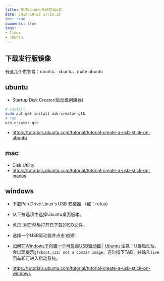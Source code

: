 ```yaml
---
title: 制作ubuntu系统启动u盘
date: 2016-10-26 17:16:15
toc: true
comments: true
tags:
- linux
- ubuntu
---
```


## 下载发行版镜像
有这几个供参考：ubuntu、xbuntu、mate ubuntu

## ubuntu
- Startup Disk Creator(启动盘创建器)
```sh
# install
sudo apt-get install usb-creator-gtk
# run
usb-creator-gtk
```
- https://tutorials.ubuntu.com/tutorial/tutorial-create-a-usb-stick-on-ubuntu

## mac
- Disk Utility 
- https://tutorials.ubuntu.com/tutorial/tutorial-create-a-usb-stick-on-macos

## windows
- 下载Pen Drive Linux's USB 安装器 （或：rufus）
- 从下拉选项中选择Ubuntu桌面版本。
- 点击‘浏览’然后打开已下载的ISO文件。
- 选择一个USB驱动器并点击‘创建’.

- [如何在Windows下创建一个可启动USB驱动器 | Ubuntu](http://www.ubuntu.org.cn/download/desktop/create-a-usb-stick-on-windows)
注意：U盘启动后，会出现提示`gfxboot.c32: not a com32r image`，这时按下TAB，并输入`live`回车即可进入启动系统。
- https://tutorials.ubuntu.com/tutorial/tutorial-create-a-usb-stick-on-windows